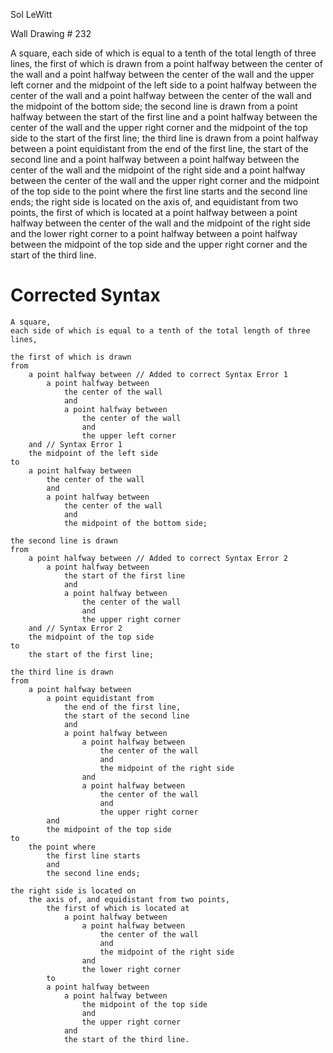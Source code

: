 Sol LeWitt

Wall Drawing # 232

A square, each side of which is equal to a tenth of the total length of three lines, 
the first of which is drawn from a point halfway between the center of the wall and a point halfway between the center of the wall and the upper left corner and the midpoint of the left side to a point halfway between the center of the wall and a point halfway between the center of the wall and the midpoint of the bottom side; 
the second line is drawn from a point halfway between the start of the first line and a point halfway between the center of the wall and the upper right corner and the midpoint of the top side to the start of the first line; 
the third line is drawn from a point halfway between a point equidistant from the end of the first line, the start of the second line and a point halfway between a point halfway between the center of the wall and the midpoint of the right side and a point halfway between the center of the wall and the upper right corner and the midpoint of the top side to the point where the first line starts and the second line ends; 
the right side is located on the axis of, and equidistant from two points, the first of which is located at a point halfway between a point halfway between the center of the wall and the midpoint of the right side and the lower right corner to a point halfway between a point halfway between the midpoint of the top side and the upper right corner and the start of the third line.


# Corrected Syntax

	A square, 
	each side of which is equal to a tenth of the total length of three lines, 

	the first of which is drawn 
	from 
		a point halfway between // Added to correct Syntax Error 1
			a point halfway between 
				the center of the wall 
				and 
				a point halfway between 
					the center of the wall 
					and 
					the upper left corner 
		and // Syntax Error 1
		the midpoint of the left side 
	to 
		a point halfway between 
			the center of the wall 
			and 
			a point halfway between 
				the center of the wall 
				and 
				the midpoint of the bottom side; 

	the second line is drawn 
	from 
		a point halfway between // Added to correct Syntax Error 2
			a point halfway between 
				the start of the first line 
				and 
				a point halfway between 
					the center of the wall 
					and 
					the upper right corner 
		and // Syntax Error 2
		the midpoint of the top side 
	to 
		the start of the first line; 

	the third line is drawn 
	from 
		a point halfway between 
			a point equidistant from 
				the end of the first line, 
				the start of the second line 
				and 
				a point halfway between 
					a point halfway between 
						the center of the wall 
						and 
						the midpoint of the right side 
					and 
					a point halfway between 
						the center of the wall 
						and 
						the upper right corner 
			and 
			the midpoint of the top side 
	to 
		the point where 
			the first line starts 
			and 
			the second line ends; 

	the right side is located on 
		the axis of, and equidistant from two points, 
			the first of which is located at 
				a point halfway between 
					a point halfway between 
						the center of the wall 
						and 
						the midpoint of the right side 
					and 
					the lower right corner 
			to 
			a point halfway between 
				a point halfway between 
					the midpoint of the top side 
					and 
					the upper right corner 
				and 
				the start of the third line.



